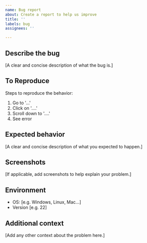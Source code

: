```yaml
---
name: Bug report
about: Create a report to help us improve
title: ''
labels: bug
assignees: ''

---
```


## Describe the bug
[A clear and concise description of what the bug is.]

## To Reproduce
Steps to reproduce the behavior:
1. Go to '...'
2. Click on '....'
3. Scroll down to '....'
4. See error

## Expected behavior
[A clear and concise description of what you expected to happen.]

## Screenshots
[If applicable, add screenshots to help explain your problem.]

## Environment
 - OS: [e.g. Windows, Linux, Mac...]
 - Version [e.g. 22]

## Additional context
[Add any other context about the problem here.]
